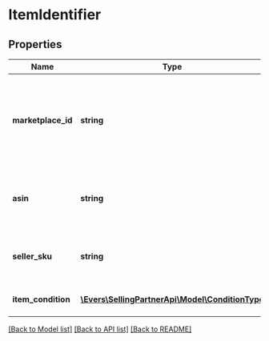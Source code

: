 # ItemIdentifier

## Properties
Name | Type | Description | Notes
------------ | ------------- | ------------- | -------------
**marketplace_id** | **string** | A marketplace identifier. Specifies the marketplace from which prices are returned. | 
**asin** | **string** | The Amazon Standard Identification Number (ASIN) of the item. | [optional] 
**seller_sku** | **string** | The seller stock keeping unit (SKU) of the item. | [optional] 
**item_condition** | [**\Evers\SellingPartnerApi\Model\ConditionType**](ConditionType.md) | The condition of the item. | 

[[Back to Model list]](../README.md#documentation-for-models) [[Back to API list]](../README.md#documentation-for-api-endpoints) [[Back to README]](../README.md)


